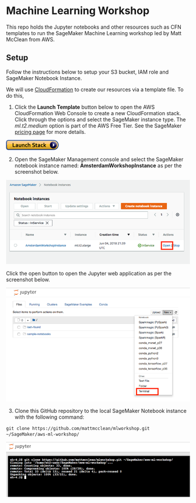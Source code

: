 # Machine Learning Workshop
This repo holds the Jupyter notebooks and other resources such as CFN templates to run the SageMaker Machine Learning workshop led by Matt McClean from AWS.

## Setup

Follow the instructions below to setup your S3 bucket, IAM role and SageMaker Notebook Instance.

We will use [CloudFormation](https://aws.amazon.com/cloudformation/) to create our resources via a template file. To do this,

1. Click the **Launch Template** button below to open the AWS CloudFormation Web Console to create a new CloudFormation stack. Click through the options and select the SageMaker instance type. The *ml.t2.medium* option is part of the AWS Free Tier. See the SageMaker [pricing page](https://aws.amazon.com/sagemaker/pricing/) for more details.

[![CloudFormation](img/cfn-launch-stack.png)](https://console.aws.amazon.com/cloudformation/home?region=eu-west-1#/stacks/new?stackName=MLWorkshopStack&templateURL=https://s3-eu-west-1.amazonaws.com/mmcclean-public-files/mlworkshop/cfn.yml)

2. Open the SageMaker Management console and select the SageMaker notebook instance named: **AmsterdamWorkshopInstance** as per the screenshot below.

![Screenshot](img/sagemaker-nb.png)

Click the open button to open the Jupyter web application as per the screenshot below.

![Screenshot](img/terminal.png)

3. Clone this GitHub repository to the local SageMaker Notebook instance with the following command:

```
git clone https://github.com/mattmcclean/mlworkshop.git ~/SageMaker/aws-ml-workshop/
```

![Screenshot](img/git-clone.png)
